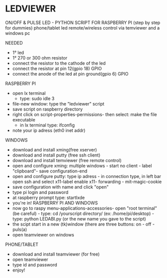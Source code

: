 LEDVIEWER
=========

ON/OFF & PULSE LED - PYTHON SCRIPT FOR RASPBERRY PI (step by step for dummies)
phone/tablet led remote/wireless control via temviewer  and a windows pc

NEEDED
- 1° led
- 1° 270 or 300 ohm resistor
- connect the resistor to the cathode of the led
- connect the resistor at pin 12(gpio 18) GPIO 
- connect the anode of the led at pin ground(gpio 6) GPIO

RASPBERRY PI
- open lx terminal 
   - type: sudo idle 3
- file-new window: type the "ledviewer" script
- save script on raspberry directory
- right click on script-properties-permissions- then select: make the file executable
    - in lx terminal type: ifconfig
- note your ip adress (eth0 inet addr)

WINDOWS 
- download and install xming(free xserver)
- download and install putty (free ssh client)
- download and install temviewer (free remote control)
- open and configure xming: multiple windows - start no client - label "clipboard"- save configuration-end
- open and configure putty: type ip adress - in connection type, in left bar open ssh and select x11-label enable x11- forwarding
                                                                                                                     - mit-magic-cookie
- save configuration with name and click "open"
- type pi login and password
- at raspberry prompt type: startlxde
- you're in!
RASPBERRY PI AND WINDOWS
- now go to raspy menu-applications-accessories- open "root terminal" (be careful)
                                               - type: cd /yourscript directory/ (ex: /home/pi/desktop)
                                               - type: python LEDABI.py (or the new name you gave to the script)
- the scipt start in a new (tk)window (there are three buttons: on - off - puls(a)
- open teamviewer on windows

PHONE/TABLET

- download and install teamviewer (for free)
- open teamviewer 
- type id and password
- enjoy!
                                                                                       
                                                                                  